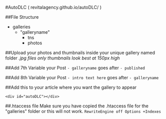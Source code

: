 #AutoDLC ( revitalagency.github.io/autoDLC/ )

##File Structure
- galleries
	- "galleryname"
		- tns
		- photos

##Upload your photos and thumbnails inside your unique gallery named folder
*.jpg files only*
*thumbnails look best at 150px high*

##Add 7th Variable your Post 
`- galleryname`
goes after
`- published`

##Add 8th Variable your Post 
`- intro text here`
goes after
`- galleryname`

##Add this to your article where you want the gallery to appear

`<div id="autoDLC"></div>`

##.htaccess file
Make sure you have copied the .htaccess file for the "galleries" folder or this will not work.
`RewriteEngine off
Options +Indexes`